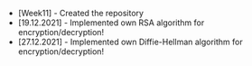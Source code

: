 <ul>
<li>[Week11] - Created the repository</li>
<li>[19.12.2021] - Implemented own RSA algorithm for encryption/decryption!</li>
<li>[27.12.2021] - Implemented own Diffie-Hellman algorithm for encryption/decryption!</li>
